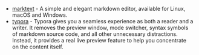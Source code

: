 - [marktext](https://github.com/marktext/marktext) - A simple and elegant markdown editor, available for Linux, macOS and Windows.
- [typora](https://typora.io) - Typora gives you a seamless experience as both a reader and a writer. It removes the preview window, mode switcher, syntax symbols of markdown source code, and all other unnecessary distractions. Instead, it provides a real live preview feature to help you concentrate on the content itself.
